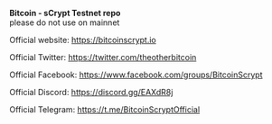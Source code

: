 **Bitcoin - sCrypt Testnet repo**
<br>
please do not use on mainnet

Official website:  https://bitcoinscrypt.io

Official Twitter:  https://twitter.com/theotherbitcoin

Official Facebook:  https://www.facebook.com/groups/BitcoinScrypt

Official Discord:  https://discord.gg/EAXdR8j

Official Telegram:  https://t.me/BitcoinScryptOfficial


